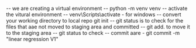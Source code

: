 -- we are creating a virtual environment
-- python -m venv venv
-- activate the vitural environment
-- venv\Scripts\activate - for windows
-- convert your working directory to local repo git init
-- git status is to check for the files that aae not moved to staging area and committed
-- git add. to move it to the staging area
-- git status to check
-- commit aare - git commit -m "linear regression V1"